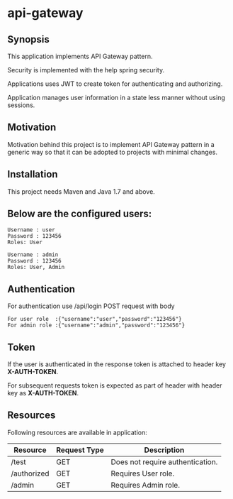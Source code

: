 # api-gateway

## Synopsis

This application implements API Gateway pattern. 

Security is implemented with the help spring security. 

Applications uses JWT to create token for authenticating and authorizing.

Application manages user information in a state less manner without using sessions.

## Motivation

Motivation behind this project is to implement API Gateway pattern in a generic way so that it can be adopted to projects with minimal changes.

## Installation

This project needs Maven and Java 1.7 and above.

## Below are the configured users:

	Username : user
	Password : 123456
	Roles: User

	Username : admin
	Password : 123456
	Roles: User, Admin

## Authentication

For authentication use /api/login POST request with body
	
	For user role  :{"username":"user","password":"123456"}
	For admin role :{"username":"admin","password":"123456"}

## Token

If the user is authenticated in the response token is attached to header key **X-AUTH-TOKEN**.

For subsequent requests token is expected as part of header with header key as **X-AUTH-TOKEN**.

## Resources

Following resources are available in application:

Resource     | Request Type  | Description
------------ | ------------- | -------------
/test        | GET           | Does not require authentication.
/authorized  | GET           | Requires User role.
/admin       | GET           | Requires Admin role. 





